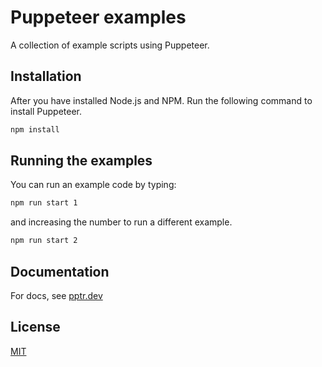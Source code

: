 # Puppeteer examples

A collection of example scripts using Puppeteer.

## Installation

After you have installed Node.js and NPM. Run the following command to install Puppeteer.

``` bash
npm install
```

## Running the examples

You can run an example code by typing:

``` bash
npm run start 1
```

and increasing the number to run a different example.

``` bash
npm run start 2
```

## Documentation

For docs, see [pptr.dev](https://pptr.dev/)

## License

[MIT](https://choosealicense.com/licenses/mit/)
